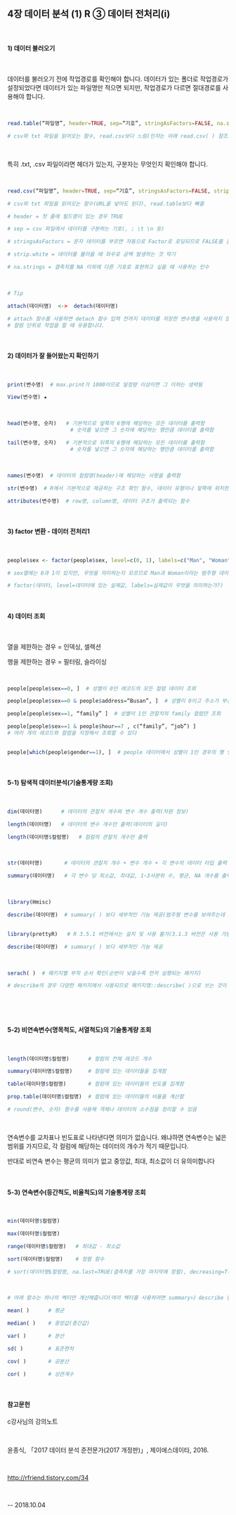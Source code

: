 ## 4장 데이터 분석  (1) R  ③ 데이터 전처리(i)

​     

#### 1) 데이터 불러오기 

​

데이터를 불러오기 전에 작업경로를 확인해야 합니다. 데이터가 있는 폴더로 작업경로가 설정되었다면 데이터가 있는 파일명만 적으면 되지만, 작업경로가 다르면 절대경로를 사용해야 합니다.

​

```R
read.table(“파일명”, header=TRUE, sep=“기호”, stringAsFactors=FALSE, na.strings=“기호”)

# csv와 txt 파일을 읽어오는 함수, read.csv보다 느림(인자는 아래 read.csv( ) 참조)
```

​     

특히 .txt,  .csv 파일이라면 헤더가 있는지, 구분자는 무엇인지 확인해야 합니다.

​     

```R
read.csv(“파일명”, header=TRUE, sep=“기호”, stringsAsFactors=FALSE, strip.white=TRUE, na.strings=“기호”)

# csv와 txt 파일을 읽어오는 함수(URL을 넣어도 된다), read.table보다 빠름

# header = 첫 줄에 필드명이 있는 경우 TRUE

# sep = csv 파일에서 데이터를 구분하는 기호(, ; \t \n 등)

# stringsAsFactors = 문자 데이터를 부르면 자동으로 Factor로 로딩되므로 FALSE를 권장

# strip.white = 데이터를 불러올 때 좌우로 공백 발생하는 것 막기

# na.strings = 결측치를 NA 이외에 다른 기호로 표현하고 싶을 때 사용하는 인수
```

​     

```R
# Tip

attach(데이터명)  <->  detach(데이터명)

# attach 함수를 사용하면 detach 함수 입력 전까지 데이터를 저장한 변수명을 사용하지 않아도 자동으로 그 데이터를 사용한다고 인식합니다.
# 컬럼 단위로 작업을 할 때 유용합니다.
```

​     

 

#### 2) 데이터가 잘 들어왔는지 확인하기

​

```R
print(변수명)  # max.print가 1000이므로 일정량 이상이면 그 이하는 생략됨

View(변수명) ★
```

​     

```R
head(변수명, 숫자)   # 기본적으로 앞쪽의 6행에 해당하는 모든 데이터를 출력함
                    # 숫자를 넣으면 그 숫자에 해당하는 행만큼 데이터를 출력함

tail(변수명, 숫자)   # 기본적으로 뒤쪽의 6행에 해당하는 모든 데이터를 출력함
                    # 숫자를 넣으면 그 숫자에 해당하는 행만큼 데이터를 출력함
```

​     

```R
names(변수명)  # 데이터의 컬럼명(header)에 해당하는 사항을 출력함

str(변수명)  # R에서 기본적으로 제공하는 구조 확인 함수, 데이터 유형이나 앞쪽에 위치한 실제 데이터를 보여줌(특정 컬럼을 대상으로 입력할 수 있음)

attributes(변수명)  # row명, column명, 데이터 구조가 출력되는 함수
```

​     



#### 3) factor 변환 - 데이터 전처리1

​

```R
people$sex <- factor(people$sex, level=c(0, 1), labels=c("Man", "Woman"))

# sex열에는 0과 1이 있지만, 무엇을 의미하는지 모르므로 Man과 Woman이라는 범주형 데이터임을 명시적으로 표시함

# factor(데이터, level=데이터에 있는 실제값, labels=실제값이 무엇을 의미하는가?)
```

​     



#### 4) 데이터 조회

​     

열을 제한하는 경우 = 인덱싱, 셀렉션

행을 제한하는 경우 = 필터링, 슬라이싱 

​     

```R
people[people$sex==0, ]  # 성별이 0인 레코드의 모든 컬럼 데이터 조회

people[people$sex==0 & people$address=“Busan”, ]  # 성별이 0이고 주소가 부산인 모든 컬럼 조회

people[people$sex==1, “family” ]  # 성별이 1인 관찰치의 family 컬럼만 조회

people[people$sex==1 & people$hour==7 , c(“family”, “job”) ]
# 여러 개의 레코드와 컬럼을 지정해서 조회할 수 있다
     

people[which(people$gender==1), ]  # people 데이터에서 성별이 1인 경우의 행 인덱스 번호를 출력
```

​     



#### 5-1) 탐색적 데이터분석(기술통계량 조회)

​     

```R
dim(데이터명)      # 데이터의 관찰치 개수와 변수 개수 출력(차원 정보)

length(데이터명)   # 데이터의 변수 개수만 출력(데이터의 길이)

length(데이터명$컬럼명)   # 컬럼의 관찰치 개수만 출력
```

​     

```R
str(데이터명)       # 데이터의 관찰치 개수 + 변수 개수 + 각 변수의 데이터 타입 출력

summary(데이터명)   # 각 변수 당 최소값, 최대값, 1~3사분위 수, 평균, NA 개수를 출력
```

​     

```R
library(Hmisc)

describe(데이터명)  # summary( ) 보다 세부적인 기능 제공(범주형 변수를 보여주는데 효과적)
    

library(prettyR)   # R 3.5.1 버전에서는 설치 및 사용 불가(3.1.3 버전은 사용 가능)

describe(데이터명)  # summary( ) 보다 세부적인 기능 제공
```

​     

```R
serach( )  # 패키지별 부착 순서 확인(순번이 낮을수록 먼저 실행되는 패키지)

# describe의 경우 다양한 패키지에서 사용되므로 패키지명::describe( )으로 쓰는 것이 안전하다
```

​     

​     

#### 5-2) 비연속변수(명목척도, 서열척도)의 기술통계량 조회

​     

```R
length(데이터명$컬럼명)      # 컬럼의 전체 레코드 개수

summary(데이터명$컬럼명)     # 컬럼에 있는 데이터들을 집계함 

table(데이터명$컬럼명)       # 컬럼에 있는 데이터들의 빈도를 집계함 

prop.table(데이터명$컬럼명)  # 컬럼에 있는 데이터들의 비율을 계산함

# round(변수, 숫자) 함수를 사용해 객체나 데이터의 소수점을 정리할 수 있음
```

​     

연속변수를 교차표나 빈도표로 나타낸다면 의미가 없습니다. 왜냐하면 연속변수는 넓은 범위를 가지므로, 각 컬럼에 해당하는 데이터의 개수가 적기 때문입니다.

반대로 비연속 변수는 평균의 의미가 없고 중앙값, 최대, 최소값이 더 유의미합니다

​     



#### 5-3) 연속변수(등간척도, 비율척도)의 기술통계량 조회

​     

```R
min(데이터명$컬럼명)

max(데이터명$컬럼명)

range(데이터명$컬럼명)   # 최대값 - 최소값

sort(데이터명$컬럼명)    # 정렬 함수

# sort(데이터명$컬럼명, na.last=TRUE(결측치를 가장 마지막에 정렬), decreasing=T(내림차순 정렬))
```

​     

```R
# 아래 함수는 하나의 벡터만 계산해줍니다(여러 벡터를 사용하려면 summary나 describe 함수 사용)

mean( )      # 평균

median( )    # 중앙값(중간값)

var( )       # 분산

sd( )        # 표준편차

cov( )       # 공분산

cor( )       # 상관계수
```


​


#### 참고문헌

c강사님의 강의노트

​     

윤종식, 「2017 데이터 분석 준전문가(2017 개정판)」, 제이에스데이타, 2016.

​     

http://rfriend.tistory.com/34

​

-- 2018.10.04
